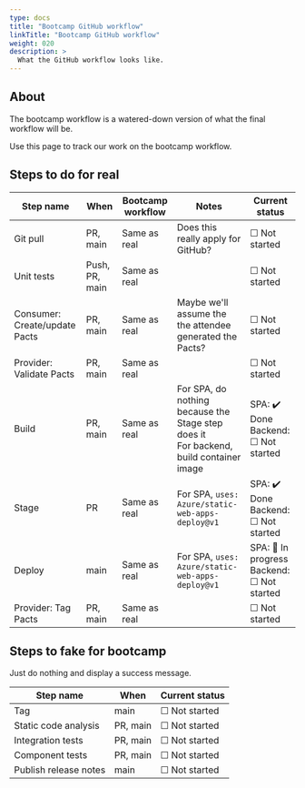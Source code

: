 ```yaml
---
type: docs
title: "Bootcamp GitHub workflow"
linkTitle: "Bootcamp GitHub workflow"
weight: 020
description: >
  What the GitHub workflow looks like.
---
```


## About

The bootcamp workflow is a watered-down version of what the final workflow will be.

Use this page to track our work on the bootcamp workflow.

## Steps to do for real

<table class="table table-striped table-bordered table-sm ">
  <thead>
    <tr>
      <th scope="col">Step name</th>
      <th scope="col">When</th>
      <th scope="col">Bootcamp workflow</th>
      <th scope="col">Notes</th>
      <th scope="col">Current status</th>
    </tr>
  </thead>
  <tbody>
    <tr>
      <!-- Step name         --><td>Git pull</td>
      <!-- When              --><td>PR, main</td>
      <!-- Bootcamp workflow --><td>Same as real</td>
      <!-- Notes             --><td>Does this really apply for GitHub?</code></td>
      <!-- Current status    --><td>☐ Not started</td>
    </tr>
    <tr>
      <!-- Step name         --><td>Unit tests</td>
      <!-- When              --><td>Push, PR, main</td>
      <!-- Bootcamp workflow --><td>Same as real</td>
      <!-- Notes             --><td></code></td>
      <!-- Current status    --><td>☐ Not started</td>
    </tr>
    <tr>
      <!-- Step name         --><td>Consumer: Create/update Pacts</td>
      <!-- When              --><td>PR, main</td>
      <!-- Bootcamp workflow --><td>Same as real</td>
      <!-- Notes             --><td>Maybe we'll assume the the attendee generated the Pacts?</code></td>
      <!-- Current status    --><td>☐ Not started</td>
    </tr>
    <tr>
      <!-- Step name         --><td>Provider: Validate Pacts</td>
      <!-- When              --><td>PR, main</td>
      <!-- Bootcamp workflow --><td>Same as real</td>
      <!-- Notes             --><td></code></td>
      <!-- Current status    --><td>☐ Not started</td>
    </tr>
    <tr>
      <!-- Step name         --><td>Build</td>
      <!-- When              --><td>PR, main</td>
      <!-- Bootcamp workflow --><td>Same as real</td>
      <!-- Notes             --><td>For SPA, do nothing because the Stage step does it<br/>For backend, build container image</code></td>
      <!-- Current status    --><td>SPA: ✔️ Done<br/>Backend: ☐ Not started </td>
    </tr>
    <tr>
      <!-- Step name         --><td>Stage</td>
      <!-- When              --><td>PR</td>
      <!-- Bootcamp workflow --><td>Same as real</td>
      <!-- Notes             --><td>For SPA, <code>uses: Azure/static-web-apps-deploy@v1</code></td>
      <!-- Current status    --><td>SPA: ✔️ Done<br/>Backend: ☐ Not started </td>
    </tr>
    <tr>
      <!-- Step name         --><td>Deploy</td>
      <!-- When              --><td>main</td>
      <!-- Bootcamp workflow --><td>Same as real</td>
      <!-- Notes             --><td>For SPA, <code>uses: Azure/static-web-apps-deploy@v1</code></td>
      <!-- Current status    --><td>SPA: 🚧 In progress<br/>Backend: ☐ Not started </td>
    </tr>
    <tr>
      <!-- Step name         --><td>Provider: Tag Pacts</td>
      <!-- When              --><td>PR, main</td>
      <!-- Bootcamp workflow --><td>Same as real</td>
      <!-- Notes             --><td></code></td>
      <!-- Current status    --><td>☐ Not started</td>
    </tr>
  </tbody>

</table>

## Steps to fake for bootcamp

Just do nothing and display a success message.

<table class="table table-striped table-bordered table-sm ">
  <thead>
    <tr>
      <th scope="col">Step name</th>
      <th scope="col">When</th>
      <th scope="col">Current status</th>
    </tr>
  </thead>
  <tbody>
    <tr>
      <!-- Step name         --><td>Tag</td>
      <!-- When              --><td>main</td>
      <!-- Current status    --><td>☐ Not started</td>
    </tr>
    <tr>
      <!-- Step name         --><td>Static code analysis</td>
      <!-- When              --><td>PR, main</td>
      <!-- Current status    --><td>☐ Not started</td>
    </tr>
    <tr>
      <!-- Step name         --><td>Integration tests</td>
      <!-- When              --><td>PR, main</td>
      <!-- Current status    --><td>☐ Not started</td>
    </tr>
    <tr>
      <!-- Step name         --><td>Component tests</td>
      <!-- When              --><td>PR, main</td>
      <!-- Current status    --><td>☐ Not started</td>
    </tr>
    <tr>
      <!-- Step name         --><td>Publish release notes</td>
      <!-- When              --><td>main</td>
      <!-- Current status    --><td>☐ Not started</td>
    </tr>
  </tbody>

</table>